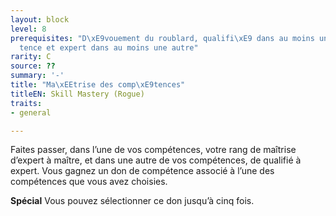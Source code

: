 ```yaml
---
layout: block
level: 8
prerequisites: "D\xE9vouement du roublard, qualifi\xE9 dans au moins une comp\xE9\
  tence et expert dans au moins une autre"
rarity: C
source: ??
summary: '-'
title: "Ma\xEEtrise des comp\xE9tences"
titleEN: Skill Mastery (Rogue)
traits:
- general

---
```


<p>Faites passer, dans l’une de vos compétences, votre rang de maîtrise d’expert à maître, et dans une autre de vos compétences, de qualifié à expert. Vous gagnez un don de compétence associé à l’une des compétences que vous avez choisies.&nbsp;</p>
<p><strong>Spécial</strong> Vous pouvez sélectionner ce don jusqu’à cinq fois.</p>